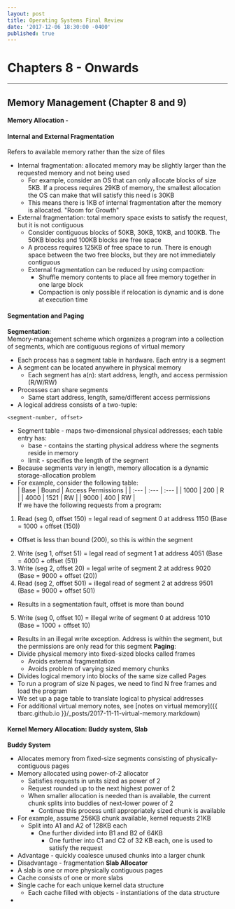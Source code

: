```yaml
---
layout: post
title: Operating Systems Final Review
date: '2017-12-06 18:30:00 -0400'
published: true
---
```

# Chapters 8 - Onwards
---
## Memory Management (Chapter 8 and 9)

#### Memory Allocation -

#### Internal and External Fragmentation
Refers to available memory rather than the size of files
* Internal fragmentation: allocated memory may be slightly larger than the requested memory and not being used
  * For example, consider an OS that can only allocate blocks of size 5KB. If a process requires 29KB of memory, the smallest allocation the OS can make that will satisfy this need is 30KB
  * This means there is 1KB of internal fragmentation after the memory is allocated. "Room for Growth"
* External fragmentation: total memory space exists to satisfy the request, but it is not contiguous
  * Consider contiguous blocks of 50KB, 30KB, 10KB, and 100KB. The 50KB blocks and 100KB blocks are free space
  * A process requires 125KB of free space to run. There is enough space between the two free blocks, but they are not immediately contiguous
  * External fragmentation can be reduced by using compaction:
    * Shuffle memory contents to place all free memory together in one large block
    * Compaction is only possible if relocation is dynamic and is done at execution time

#### Segmentation and Paging
**Segmentation**:  
Memory-management scheme which organizes a program into a collection of segments, which are contiguous regions of virtual memory
* Each process has a segment table in hardware. Each entry is a segment
* A segment can be located anywhere in physical memory
  * Each segment has a(n): start address, length, and access permission (R/W/RW)
* Processes can share segments
  * Same start address, length, same/different access permissions
* A logical address consists of a two-tuple:  
```
<segment-number, offset>  
```  
* Segment table - maps two-dimensional physical addresses; each table entry has:
  * base - contains the starting physical address where the segments reside in memory
  * limit - specifies the length of the segment
* Because segments vary in length, memory allocation is a dynamic storage-allocation problem
* For example, consider the following table:  
| Base | Bound | Access Permissions |
| :--- | :--- | :--- |
| 1000 | 200 | R |
| 4000 | 1521 | RW |
| 9000 | 400 | RW |  
If we have the following requests from a program:
1. Read (seg 0, offset 150) = legal read of segment 0 at address 1150 (Base = 1000 + offset (150))
  * Offset is less than bound (200), so this is within the segment
2. Write (seg 1, offset 51) = legal read of segment 1 at address 4051 (Base = 4000 + offset (51))
3. Write (seg 2, offset 20) = legal write of segment 2 at address 9020 (Base = 9000 + offset (20))
4. Read (seg 2, offset 501) = illegal read of segment 2 at address 9501 (Base = 9000 + offset 501)
  * Results in a segmentation fault, offset is more than bound
5. Write (seg 0, offset 10) = illegal write of segment 0 at address 1010 (Base = 1000 + offset 10)
  * Results in an illegal write exception. Address is within the segment, but the permissions are only read for this segment
**Paging**:  
* Divide physical memory into fixed-sized blocks called frames
  * Avoids external fragmentation
  * Avoids problem of varying sized memory chunks
* Divides logical memory into blocks of the same size called Pages
* To run a program of size N pages, we need to find N free frames and load the program
* We set up a page table to translate logical to physical addresses
* For additional virtual memory notes, see [notes on virtual memory]({{ tbarc.github.io }}/_posts/2017-11-11-virtual-memory.markdown)

#### Kernel Memory Allocation: Buddy system, Slab
**Buddy System**
* Allocates memory from fixed-size segments consisting of physically-contiguous pages
* Memory allocated using power-of-2 allocator
  * Satisfies requests in units sized as power of 2
  * Request rounded up to the next highest power of 2
  * When smaller allocation is needed than is available, the current chunk splits into buddies of next-lower power of 2
    * Continue this process until appropriately sized chunk is available
* For example, assume 256KB chunk available, kernel requests 21KB
  * Split into A1 and A2 of 128KB each
    * One further divided into B1 and B2 of 64KB
      * One further into C1 and C2 of 32 KB each, one is used to satisfy the request
* Advantage - quickly coalesce unused chunks into a larger chunk
* Disadvantage - fragmentation
**Slab Allocator**  
* A slab is one or more physically contiguous pages
* Cache consists of one or more slabs
* Single cache for each unique kernel data structure
  * Each cache filled with objects - instantiations of the data structure
* 
